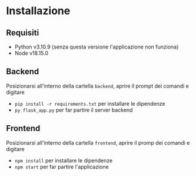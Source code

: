 # Installazione

## Requisiti
* Python v3.10.9 (senza questa versione l'applicazione non funziona)
* Node v18.15.0

## Backend
Posizionarsi all'interno della cartella `backend`, aprire il prompt dei comandi e digitare 
* `pip install -r requirements.txt` per installare le dipendenze
* `py flask_app.py` per far partire il server backend

## Frontend
Posizionarsi all'interno della cartella `frontend`, aprire il promp dei comandi e digitare
* `npm install` per installare le dipendenze
* `npm start` per far partire l'applicazione